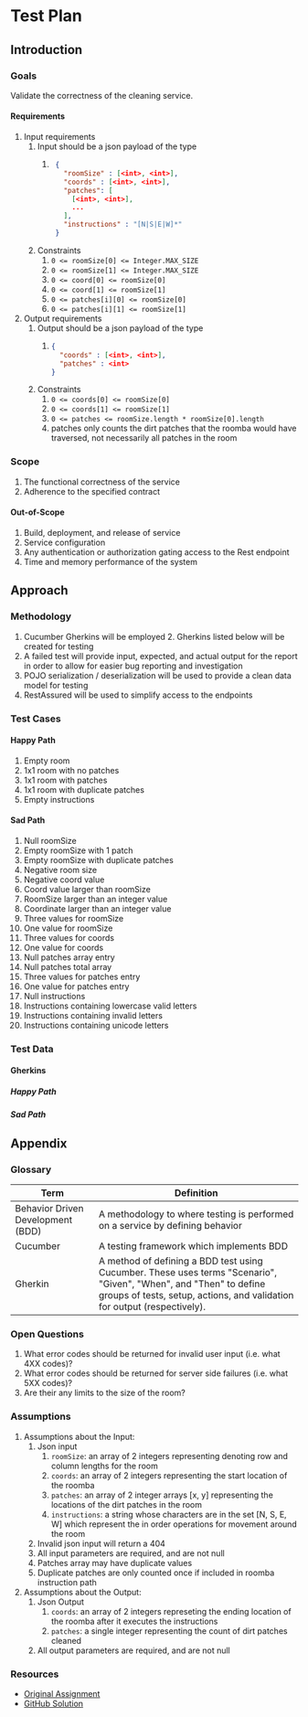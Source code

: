# Test Plan
## Introduction
### Goals
Validate the correctness of the cleaning service.

#### Requirements
1. Input requirements
   1. Input should be a json payload of the type
      1. ```JSON
          {
            "roomSize" : [<int>, <int>],
            "coords" : [<int>, <int>],
            "patches": [
              [<int>, <int>],
              ...
            ],
            "instructions" : "[N|S|E|W]*"
          }
          ```
   2. Constraints
      1. `0 <= roomSize[0] <= Integer.MAX_SIZE`
      2. `0 <= roomSize[1] <= Integer.MAX_SIZE`
      3. `0 <= coord[0] <= roomSize[0]`
      4. `0 <= coord[1] <= roomSize[1]`
      5. `0 <= patches[i][0] <= roomSize[0]`
      6. `0 <= patches[i][1] <= roomSize[1]`
2. Output requirements
   1. Output should be a json payload of the type
      1. ```JSON
         {
           "coords" : [<int>, <int>],
           "patches" : <int>
         }
         ```
   2. Constraints
      1. `0 <= coords[0] <= roomSize[0]`
      2. `0 <= coords[1] <= roomSize[1]`
      3. `0 <= patches <= roomSize.length * roomSize[0].length`
      4. patches only counts the dirt patches that the roomba would have traversed, not necessarily all patches in the room

### Scope
1. The functional correctness of the service
2. Adherence to the specified contract

#### Out-of-Scope
1. Build, deployment, and release of service
2. Service configuration
3. Any authentication or authorization gating access to the Rest endpoint
4. Time and memory performance of the system

## Approach
### Methodology
1. Cucumber Gherkins will be employed
   2. Gherkins listed below will be created for testing
2. A failed test will provide input, expected, and actual output for the report in order to allow for easier bug reporting and investigation
3. POJO serialization / deserialization will be used to provide a clean data model for testing
4. RestAssured will be used to simplify access to the endpoints

### Test Cases
#### Happy Path
1. Empty room
2. 1x1 room with no patches
3. 1x1 room with patches
4. 1x1 room with duplicate patches
5. Empty instructions

#### Sad Path
1. Null roomSize
2. Empty roomSize with 1 patch
3. Empty roomSize with duplicate patches
4. Negative room size
5. Negative coord value
6. Coord value larger than roomSize
7. RoomSize larger than an integer value
8. Coordinate larger than an integer value
9. Three values for roomSize
10. One value for roomSize
11. Three values for coords
12. One value for coords
13. Null patches array entry
14. Null patches total array
15. Three values for patches entry
16. One value for patches entry
17. Null instructions
18. Instructions containing lowercase valid letters
19. Instructions containing invalid letters
20. Instructions containing unicode letters

### Test Data
#### Gherkins
##### Happy Path
##### Sad Path

## Appendix
### Glossary
| Term                              | Definition                                                                                                                                                                                   |
|-----------------------------------|----------------------------------------------------------------------------------------------------------------------------------------------------------------------------------------------|
| Behavior Driven Development (BDD) | A methodology to where testing is performed on a service by defining behavior                                                                                                                |
| Cucumber                          | A testing framework which implements BDD                                                                                                                                                     |
| Gherkin                           | A method of defining a BDD test using Cucumber. These uses terms "Scenario", "Given", "When", and "Then" to define groups of tests, setup, actions, and validation for output (respectively). |

### Open Questions
1. What error codes should be returned for invalid user input (i.e. what 4XX codes)?
2. What error codes should be returned for server side failures (i.e. what 5XX codes)?
3. Are their any limits to the size of the room?

### Assumptions
1. Assumptions about the Input:
   1. Json input
      1. `roomSize`: an array of 2 integers representing denoting row and column lengths for the room
      2. `coords`: an array of 2 integers representing the start location of the roomba
      3. `patches`: an array of 2 integer arrays [x, y] representing the locations of the dirt patches in the room
      4. `instructions`: a string whose characters are in the set [N, S, E, W] which represent the in order operations for movement around the room
   2. Invalid json input will return a 404
   3. All input parameters are required, and are not null
   4. Patches array may have duplicate values
   5. Duplicate patches are only counted once if included in roomba instruction path
2. Assumptions about the Output:
   1. Json Output
      1. `coords`: an array of 2 integers represeting the ending location of the roomba after it executes the instructions
      2. `patches`: a single integer representing the count of dirt patches cleaned
   2. All output parameters are required, and are not null

### Resources
- [Original Assignment](https://bitbucket.org/platformscience/pltsci-sdet-assignment/src/main/)
- [GitHub Solution]()
